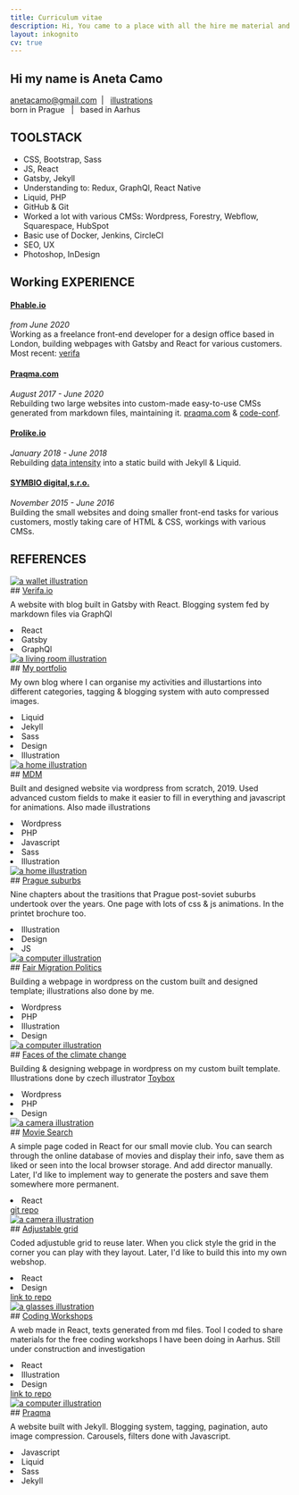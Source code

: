 ```yaml
---
title: Curriculum vitae
description: Hi, You came to a place with all the hire me material and documentation
layout: inkognito
cv: true
---
```


<h2><span class="large-font">Hi</span> my name is Aneta Camo</h2>
<a href="mailto:anetacamova@gmail.com">anetacamo@gmail.com</a> &nbsp;| &nbsp; <a href="https://www.instagram.com/anetacamo" target="_blank"> illustrations</a> <br />born in Prague &nbsp; | &nbsp;  based in Aarhus  &nbsp;

<div class="divider"></div>

## TOOLSTACK

- CSS, Bootstrap, Sass
- JS, React
- Gatsby, Jekyll
- Understanding to: Redux, GraphQl, React Native
- Liquid, PHP
- GitHub & Git
- Worked a lot with various CMSs: Wordpress, Forestry, Webflow, Squarespace, HubSpot
- Basic use of Docker, Jenkins, CircleCI
- SEO, UX
- Photoshop, InDesign

<div class="divider"></div>

## Working EXPERIENCE

#### <a href="https://www.phable.io" target="_blank">Phable.io</a>

_from June 2020_<br />
Working as a freelance front-end developer for a design office based in London, building webpages with Gatsby and React for various customers. Most recent: <a href="http://www.verifa.io" target="_blank">verifa</a>

#### <a href="https://www.praqma.com" target="_blank">Praqma.com</a>

_August 2017 - June 2020_<br />
Rebuilding two large websites into custom-made easy-to-use CMSs generated from markdown files, maintaining it. <a href="https://www.praqma.com" target="_blank">praqma.com</a> & <a href="https://www.code-conf.com" target="_blank">code-conf</a>.

#### <a href="https://www.prolike.io" target="_blank">Prolike.io</a>

_January 2018 - June 2018_<br />
Rebuilding <a href="https://dataintensity.com/">data intensity</a> into a static build with Jekyll & Liquid.

#### <a href="https://www.symbio.agency" target="_blank">SYMBIO digital,s.r.o.</a>

_November 2015 - June 2016_<br />
Building the small websites and doing smaller front-end tasks for various customers, mostly taking care of HTML & CSS, workings with various CMSs.

<div class="divider"></div>

## REFERENCES

<div class="boxes">
<div class="box" markdown="1"><div class="circle"><a href="http://www.verifa.io" target="_blank"><img src="/images/verifa.png" alt="a wallet illustration"></a></div>
## <a href="http://www.verifa.io" target="_blank">Verifa.io</a>
<p style="margin-top: 8px; margin-bottom: 12px;">A website with blog built in Gatsby with React. Blogging system fed by markdown files via GraphQl</p><div class="tags"><li>React</li><li>Gatsby</li><li>GraphQl</li></div></div>

<div class="box" markdown="1">
<div class="circle"><a href="/" target="_blank"><img src="/images/anetacamo_small.png" alt="a living room illustration"></a></div>
## <a href="/" target="_blank">My portfolio</a>
<p style="margin-top: 8px; margin-bottom: 12px;">My own blog where I can organise my activities and illustartions into different categories, tagging & blogging system with auto compressed images.</p>
<div class="tags"><li>Liquid</li><li>Jekyll</li><li>Sass</li><li>Design</li><li>Illustration</li></div>
</div>

<div class="box" markdown="1">
<div class="circle"><a href="https://www.dustojnamzda.cz/minimum-decent-wage/" target="_blank"><img src="/images/mdm.png" alt="a home illustration"></a></div>
## <a href="https://www.dustojnamzda.cz/minimum-decent-wage/" target="_blank">MDM</a>
<p style="margin-top: 8px; margin-bottom: 12px;">
Built and designed website via wordpress from scratch, 2019. Used advanced custom fields to make it easier to fill in everything and javascript for animations. Also made illustrations</p>
<div class="tags"><li>Wordpress</li><li>PHP</li><li>Javascript</li><li>Sass</li><li>Illustration</li></div>
</div>

<div class="box" markdown="1">
<div class="circle"><a href="http://anetacamo.github.io/sidliste" target="_blank"><img src="/images/sidliste.png" alt="a home illustration"></a></div>
## <a href="http://anetacamo.github.io/movie-search" target="_blank">Prague suburbs</a>
<p style="margin-top: 8px; margin-bottom: 12px;">
Nine chapters about the trasitions that Prague post-soviet suburbs undertook over the years. One page with lots of css & js animations. In the printet brochure too.</p>
<div class="tags"><li>Illustration</li><li>Design</li><li>JS</li></div>
</div>

<div class="box" markdown="1">
<div class="circle"><a href="http://www.ferovamigracnipolitika.cz/english/" target="_blank"><img src="/images/migrace.png" alt="a computer illustration"></a></div>
## <a href="http://www.ferovamigracnipolitika.cz/english/" target="_blank">Fair Migration Politics</a>
<p style="margin-top: 8px; margin-bottom: 12px;">
Building a webpage in wordpress on the custom built and designed template; illustrations also done by me.</p>
<div class="tags"><li>Wordpress</li><li>PHP</li><li>Illustration</li><li>Design</li></div>
</div>
  
<div class="box" markdown="1">
<div class="circle"><a href="http://www.tvareklimatickezmeny.cz/" target="_blank"><img src="/images/zmena.png" alt="a computer illustration"></a></div>
## <a href="http://www.tvareklimatickezmeny.cz/" target="_blank">Faces of the climate change</a>
<p style="margin-top: 8px; margin-bottom: 12px;">
Building & designing webpage in wordpress on my custom built template. Illustrations done by czech illustrator <a href="https://toybox.cz/en/illustration/">Toybox</a></p>
<div class="tags"><li>Wordpress</li><li>PHP</li><li>Design</li></div>
</div>

<div class="box" markdown="1">
<div class="circle"><a href="http://anetacamo.github.io/movie-search" target="_blank"><img src="/images/movie-search.png" alt="a camera illustration"></a></div>
## <a href="http://anetacamo.github.io/movie-search" target="_blank">Movie Search</a>
<p style="margin-top: 8px; margin-bottom: 12px;">
A simple page coded in React for our small movie club. You can search through the online database of movies and display their info, save them as liked or seen into the local browser storage. And add director manually. Later, I'd like to implement way to generate the posters and save them somewhere more permanent.</p>
<div class="tags"><li>React</li></div>
<a href="https://github.com/anetacamo/movie-search/tree/master">git repo</a>
</div>
  
<div class="box" markdown="1">
<div class="circle"><a href="http://anetacamo.github.io/movie-search" target="_blank"><img src="/images/movie-search.png" alt="a camera illustration"></a></div>
## <a href="http://anetacamo.github.io/movie-search" target="_blank">Adjustable grid</a>
<p style="margin-top: 8px; margin-bottom: 12px;">
Coded adjustuble grid to reuse later. When you click style the grid in the corner you can play with they layout. Later, I'd like to build this into my own webshop.</p>
<div class="tags"><li>React</li><li>Design</li></div>
<a href="https://github.com/anetacamo/grid/tree/master">link to repo</a>
</div>  

<div class="box" markdown="1">
<div class="circle"><a href="http://anetacamo.github.io/coding" target="_blank"><img src="/images/glasses.png" alt="a glasses illustration"></a></div>
## <a href="http://anetacamo.github.io/coding" target="_blank">Coding Workshops</a>
<p style="margin-top: 8px; margin-bottom: 12px;">
A web made in React, texts generated from md files. Tool I coded to share materials for the free coding workshops I have been doing in Aarhus. Still under construction and investigation</p>
<div class="tags"><li>React</li><li>Illustration</li><li>Design</li></div>
<a href="https://github.com/anetacamo/coding/tree/master">link to repo</a>
</div>
  
  
<!--
<div class="box" markdown="1">
<div class="circle"><a href="https://anetacamo-store.herokuapp.com/" target="_blank"><img src="/images/laptop.png" alt="a computer illustration"></a></div>
## <a href="https://anetacamo-store.herokuapp.com/" target="_blank">A fake store</a>
<p style="margin-top: 8px; margin-bottom: 12px;">A small store with sign in and trace of the products in the shopping back, user authentification done through firebase, payments via Stripe, deployed on Heroku and stored on GitHub. More in about section.
</p>
<div class="tags"><li>React</li><li>Heroku</li><li>Sass</li><li>Firebase</li></div>
</div>
-->

<!--
<div class="box" markdown="1">
<div class="circle"><a href="http://www.casaonline.cz/" target="_blank"><img src="/images/laptop.png" alt="a computer illustration"></a></div>
### <a href="http://www.casaonline.cz/" target="_blank">CASA</a>
<p style="margin-top: 8px; margin-bottom: 12px;">
Rebuilding and redesigning a website to a responsive web with easy navigation and layout</p>
<div class="tags"><li>Wordpress</li><li>Simple PHP</li><li>Sass</li></div>
</div>

<div class="box" markdown="1">
<div class="circle"><a href="http://dostupnebydleni.soc.cas.cz/" target="_blank"><img src="/images/hypoteka.png" alt="a house carried by plants illustration"></a></div>
### <a href="http://dostupnebydleni.soc.cas.cz/" target="_blank">Affordable housing</a>
<p style="margin-top: 8px; margin-bottom: 12px;">
A simple one page project coded from scratch with a lot of czech text and some house illustrations.</p>
<div class="tags"><li>Illustrations</li><li>HTML</li><li>JQery</li></div>
</div>
<div style="width: 100%; height: 40px; float: left;"></div>
</div>
-->
<div class="box" markdown="1">
<div class="circle"><a href="http://www.praqma.com/" target="_blank"><img src="/images/praqma.png" alt="a computer illustration"></a></div>
## <a href="http://www.praqma.com/" target="_blank">Praqma</a>
<p style="margin-top: 8px; margin-bottom: 12px;">
A website built with Jekyll. Blogging system, tagging, pagination, auto image compression. Carousels, filters done with Javascript.</p>
<div class="tags"><li>Javascript</li><li>Liquid</li><li>Sass</li><li>Jekyll</li></div>
</div>
